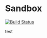 Sandbox
=======
[![Build Status](https://travis-ci.org/kanekoa/Sandbox.png)](https://travis-ci.org/kanekoa/Sandbox)

test
